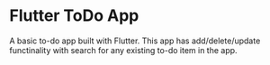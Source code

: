 # Flutter ToDo App

A basic to-do app built with Flutter. This app has add/delete/update functinality with search for any existing to-do item in the app.

